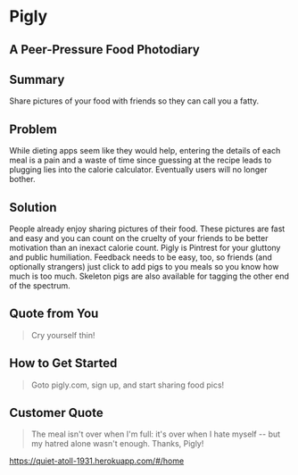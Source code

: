# Pigly #

<!-- 
> This material was originally posted [here](http://www.quora.com/What-is-Amazons-approach-to-product-development-and-product-management). It is reproduced here for posterities sake.

There is an approach called "working backwards" that is widely used at Amazon. They work backwards from the customer, rather than starting with an idea for a product and trying to bolt customers onto it. While working backwards can be applied to any specific product decision, using this approach is especially important when developing new products or features.

For new initiatives a product manager typically starts by writing an internal press release announcing the finished product. The target audience for the press release is the new/updated product's customers, which can be retail customers or internal users of a tool or technology. Internal press releases are centered around the customer problem, how current solutions (internal or external) fail, and how the new product will blow away existing solutions.

If the benefits listed don't sound very interesting or exciting to customers, then perhaps they're not (and shouldn't be built). Instead, the product manager should keep iterating on the press release until they've come up with benefits that actually sound like benefits. Iterating on a press release is a lot less expensive than iterating on the product itself (and quicker!).

If the press release is more than a page and a half, it is probably too long. Keep it simple. 3-4 sentences for most paragraphs. Cut out the fat. Don't make it into a spec. You can accompany the press release with a FAQ that answers all of the other business or execution questions so the press release can stay focused on what the customer gets. My rule of thumb is that if the press release is hard to write, then the product is probably going to suck. Keep working at it until the outline for each paragraph flows. 

Oh, and I also like to write press-releases in what I call "Oprah-speak" for mainstream consumer products. Imagine you're sitting on Oprah's couch and have just explained the product to her, and then you listen as she explains it to her audience. That's "Oprah-speak", not "Geek-speak".

Once the project moves into development, the press release can be used as a touchstone; a guiding light. The product team can ask themselves, "Are we building what is in the press release?" If they find they're spending time building things that aren't in the press release (overbuilding), they need to ask themselves why. This keeps product development focused on achieving the customer benefits and not building extraneous stuff that takes longer to build, takes resources to maintain, and doesn't provide real customer benefit (at least not enough to warrant inclusion in the press release).
 -->
 
## A Peer-Pressure Food Photodiary ##

## Summary ##
Share pictures of your food with friends so they can call you a fatty.

## Problem ##
While dieting apps seem like they would help, entering the details of each meal is a pain and a waste of time since guessing at the recipe leads to plugging lies into the calorie calculator.  Eventually users will no longer bother.

## Solution ##
People already enjoy sharing pictures of their food.  These pictures are fast and easy and you can count on the cruelty of your friends to be better motivation than an inexact calorie count.  Pigly is Pintrest for your gluttony and public humiliation.  Feedback needs to be easy, too, so friends (and optionally strangers) just click to add pigs to you meals so you know how much is too much.  Skeleton pigs are also available for tagging the other end of the spectrum.

## Quote from You ##
  > Cry yourself thin!

## How to Get Started ##
  > Goto pigly.com, sign up, and start sharing food pics!

## Customer Quote ##
  > The meal isn't over when I'm full: it's over when I hate myself -- but my hatred alone wasn't enough.  Thanks, Pigly!
<!--
## Closing and Call to Action ##
  > Wrap it up and give pointers where the reader should go next.
  -->

https://quiet-atoll-1931.herokuapp.com/#/home